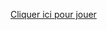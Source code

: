 <a href="https://Kotai-underscore.github.io/test-image/" target="_blank">Cliquer ici pour jouer</a>
